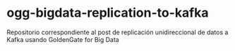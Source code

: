 # ogg-bigdata-replication-to-kafka
Repositorio correspondiente al post de replicación unidireccional de datos a Kafka usando GoldenGate for Big Data
